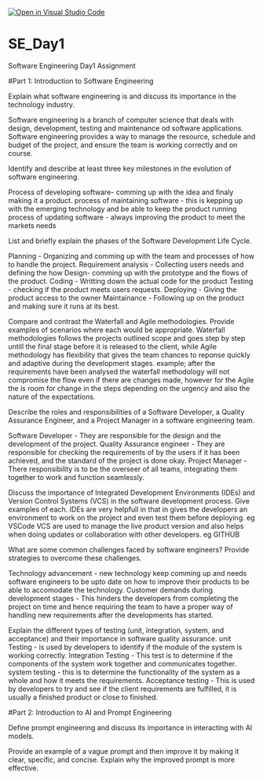 [![Open in Visual Studio Code](https://classroom.github.com/assets/open-in-vscode-2e0aaae1b6195c2367325f4f02e2d04e9abb55f0b24a779b69b11b9e10269abc.svg)](https://classroom.github.com/online_ide?assignment_repo_id=15569500&assignment_repo_type=AssignmentRepo)
# SE_Day1
Software Engineering Day1 Assignment

#Part 1: Introduction to Software Engineering

Explain what software engineering is and discuss its importance in the technology industry.

Software engineering is a branch of computer science that deals with design, development, testing and maintenance od software applications.
Software engineering provides a way to manage the resource, schedule and budget of the project, and ensure the team is working correctly and on course.

Identify and describe at least three key milestones in the evolution of software engineering.

Process of developing software- comming up with the idea and finaly making it a product.
process of maintaining software - this is kepping up with the emerging technology and be able to keep the product running
process of updating software - always improving the product to meet the markets needs

List and briefly explain the phases of the Software Development Life Cycle.

Planning - Organizing and comming up with the team and processes of how to handle the project.
Requirement analysis - Collecting users needs and defining the how 
Design- comming up with the prototype and the flows of the product.
Coding - Writting down the actual code for the product
Testing - checking if the product meets users requests. 
Deploying - Giving the product access to the owner
Maintainance - Following up on the product and making sure it runs at its best.

Compare and contrast the Waterfall and Agile methodologies. Provide examples of scenarios where each would be appropriate.
Waterfall methodologies follows the projects outlined scope and goes step by step untill the final stage before it is released to the client, while Agile methodology has flexibility that gives the team chances to reponse quickly and adaptive during the development stages.
example; after the requirements have been analysed the waterfall methodology will not compromise the flow even if there are changes made, however for the Agile the is room for change in the steps depending on the urgency and also the nature of the expectations.

Describe the roles and responsibilities of a Software Developer, a Quality Assurance Engineer, and a Project Manager in a software engineering team.

Software Developer - They are responsible for the design and the development of the project.
Quality Assurance engineer - They are responsible for checking the requirements of by the users if it has been achieved, and the standard of the project is done okay.
Project Manager - There responsibility is to be the overseer of all teams, integrating them together to work and function seamlessly. 

Discuss the importance of Integrated Development Environments (IDEs) and Version Control Systems (VCS) in the software development process. Give examples of each.
IDEs are very helpfull in that in gives the developers an environment to work on the project and even test them before deploying. eg VSCode
VCS are used to manage the live product version and also helps when doing updates or collaboration with other developers. eg GITHUB


What are some common challenges faced by software engineers? Provide strategies to overcome these challenges.

Technology advancement - new technology keep comming up and needs software engineers to be upto date on how to improve their products to be able to accomodate the technology.
Customer demands during development stages - This hinders the developers from completing the project on time and hence requiring the team to have a proper way of handling new requirements after the developments has started.

Explain the different types of testing (unit, integration, system, and acceptance) and their importance in software quality assurance.
unit Testing - is used by developers to identify if the module of the system is working correctly.
Integration Testing - This test is to determine if the components of the system work together and communicates together.
system testing - this is to determine the functionality of the system as a whole and how it meets the requirements.
Acceptance testing - This is used by developers to try and see if the client requirements are fulfilled, it is usually a finished product or close to finished.

#Part 2: Introduction to AI and Prompt Engineering


Define prompt engineering and discuss its importance in interacting with AI models.


Provide an example of a vague prompt and then improve it by making it clear, specific, and concise. Explain why the improved prompt is more effective.
